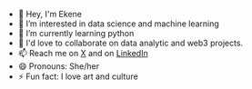 - 👋 Hey, I'm Ekene
- 👀 I’m interested in data science and machine learning
- 🌱 I’m currently learning python
- 💞️ I'd love to collaborate on data analytic  and web3 projects.
- 📫 Reach me on [X](https://x.com/ojiehekene_?s=11) and on [LinkedIn](http://linkedin.com/in/ekene-ojieh-916694263)
- 😄 Pronouns: She/her
- ⚡ Fun fact: I love art and culture

<!---
Kheene145/Kheene145 is a ✨ special ✨ repository because its `README.md` (this file) appears on your GitHub profile.
You can click the Preview link to take a look at your changes.
--->

